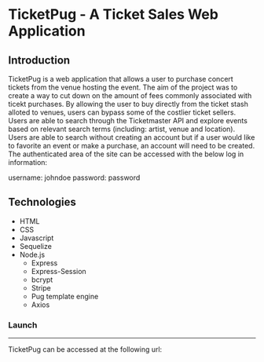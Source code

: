 # TicketPug - A Ticket Sales Web Application

Introduction
------

TicketPug is a web application that allows a user to purchase concert tickets from the venue hosting the event. The aim of the project was to create a way to cut down on the amount of fees commonly associated with ticekt purchases. By allowing the user to buy directly from the ticket stash alloted to venues, users can bypass some of the costlier ticket sellers.
Users are able to search through the Ticketmaster API and explore events based on relevant search terms (including: artist, venue and location). Users are able to search without creating an account but if a user would like to favorite an event or make a purchase, an account will need to be created. 
The authenticated area of the site can be accessed with the below log in information: 

username: johndoe
password: password


Technologies 
------ 

* HTML
* CSS
* Javascript
* Sequelize
* Node.js
  * Express
  * Express-Session
  * bcrypt
  * Stripe 
  * Pug template engine
  * Axios


### Launch
------

TicketPug can be accessed at the following url:




